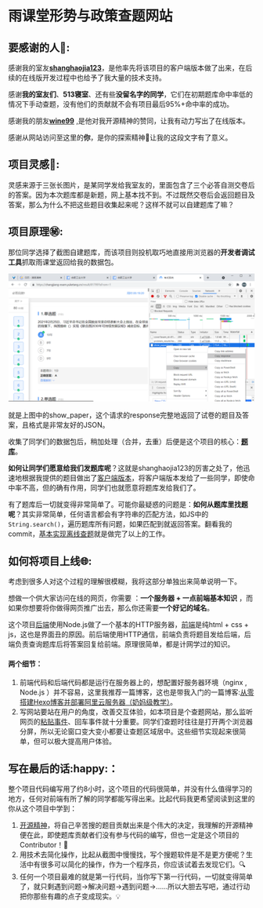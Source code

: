 # 雨课堂形势与政策查题网站

## 要感谢的人:sparkling_heart::

感谢我的室友[**shanghaojia123**](https://github.com/shanghaojia-1)，是他率先将该项目的客户端版本做了出来，在后续的在线版开发过程中也给予了我大量的技术支持。

感谢**我的室友们**、**513寝室**、还有些**没留名字的同学**，它们在初期题库命中率低的情况下手动查题，没有他们的贡献就不会有项目最后95%+命中率的成功。

感谢我的朋友[**wine99**](https://github.com/wine99) ,是他对我开源精神的赞同，让我有动力写出了在线版本。

感谢从网站访问至这里的**你**，是你的探索精神:bouquet:让我的这段文字有了意义。



## 项目灵感:star2::

灵感来源于三张长图片，是某同学发给我室友的，里面包含了三个必答自测交卷后的答案。因为本次题库都是新题，网上基本找不到。不过既然交卷后会返回题目及答案，那么为什么不把这些题目收集起来呢？这样不就可以自建题库了嘛？



## 项目原理:secret::

那位同学选择了截图自建题库，而该项目则投机取巧地直接用浏览器的**开发者调试工具**抓取雨课堂返回给我的数据包。

![f12](img/f12.png)

就是上图中的show_paper，这个请求的response完整地返回了试卷的题目及答案，且格式是非常友好的JSON。

收集了同学们的数据包后，稍加处理（合并，去重）后便是这个项目的核心：[**题库**](https://github.com/Blackmegg1/Situation-and-Policies/blob/main/end/answer.json)。

**如何让同学们愿意给我们发题库呢**？这就是shanghaojia123的厉害之处了，他迅速地根据我提供的题目做出了[客户端版本](./client)，将客户端版本发给了一些同学，即使命中率不高，但的确有作用，同学们也就愿意将题库发给我们了。

有了题库后一切就变得非常简单了。可能你最疑惑的问题是：**如何从题库里找题呢**？其实非常简单，任何语言都会有字符串的匹配方法，如JS中的`String.search()`，遍历题库所有问题，如果匹配到就返回答案。翻看我的commit，[基本实现离线查题](https://github.com/Blackmegg1/Situation-and-Policies/commit/ab992978525dff1413958d2ee5f27dd680cc13d2)就是做完了以上的工作。



## 如何将项目上线:globe_with_meridians::

考虑到很多人对这个过程的理解很模糊，我将这部分单独出来简单说明一下。

想做一个供大家访问在线的网页，你需要 ：**一个服务器 + 一点前端基本知识** ，而如果你想要将你做得网页推广出去，那么你还需要**一个好记的域名**。  

这个项目[后端](https://github.com/Blackmegg1/Situation-and-Policies/tree/main/end)使用Node.js做了一个基本的HTTP服务器，[前端](https://github.com/Blackmegg1/Situation-and-Policies/tree/main/front)是纯html + css + js，这也是界面丑的原因。前后端使用HTTP通信，前端负责将题目发给后端，后端负责查询题库后将答案回复给前端。原理很简单，都是计网学过的知识。

#### 两个细节：

1. 前端代码和后端代码都是运行在服务器上的，想配置好服务器环境（nginx , Node.js ）并不容易，这里我推荐一篇博客，这也是带我入门的一篇博客:[从零搭建Hexo博客并部署阿里云服务器（奶妈级教学）](https://blog.csdn.net/NoCortY/article/details/99631249?ops_request_misc=%257B%2522request%255Fid%2522%253A%2522160525661819724836707365%2522%252C%2522scm%2522%253A%252220140713.130102334..%2522%257D&request_id=160525661819724836707365&biz_id=0&utm_medium=distribute.pc_search_result.none-task-blog-2~all~baidu_landing_v2~default-5-99631249.first_rank_ecpm_v3_pc_rank_v2&utm_term=%E4%BA%91%E6%9C%8D%E5%8A%A1%E5%99%A8%E6%90%AD%E5%BB%BA%E5%8D%9A%E5%AE%A2&spm=1018.2118.3001.4449)。
2. 写网站要站在用户的角度，改善交互体验，如本项目是个查题网站，那么监听网页的[粘贴事件](https://github.com/Blackmegg1/Situation-and-Policies/commit/77dc76ca828fa732fb135d1de3f6d31ae8a122e1#r50471449)、回车事件就十分重要。同学们查题时往往是打开两个浏览器分屏，所以无论窗口变大变小都要让查题区域居中。这些细节实现起来很简单，但可以极大提高用户体验。



## 写在最后的话:happy:：

整个项目代码编写用了约8小时，这个项目的代码很简单，并没有什么值得学习的地方，任何对前端有所了解的同学都能写得出来。比起代码我更希望阅读到这里的你从这个项目中学到：

1. [开源精神](https://www.zhihu.com/question/20559450)，将自己辛苦搜的题目贡献出来是个伟大的决定，我理解的开源精神便在此，即使题库贡献者们没有参与代码的编写，但也一定是这个项目的Contributor！:raised_hands:
2. 用技术去简化操作，比起从截图中慢慢找，写个搜题软件是不是更方便呢？生活中有很多可以简化的操作，作为一个程序员，你应该试着去发现它们。:mag:
3. 任何一个项目最难的就是第一行代码，当你写下第一行代码，一切就变得简单了，就只剩遇到问题->解决问题->遇到问题->......所以大胆去写吧，通过行动把你那些有趣的点子变成现实。:bulb:

